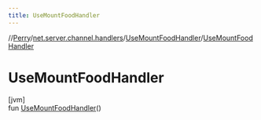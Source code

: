 ```yaml
---
title: UseMountFoodHandler
---
```

//[Perry](../../../index.html)/[net.server.channel.handlers](../index.html)/[UseMountFoodHandler](index.html)/[UseMountFoodHandler](-use-mount-food-handler.html)



# UseMountFoodHandler



[jvm]\
fun [UseMountFoodHandler](-use-mount-food-handler.html)()




